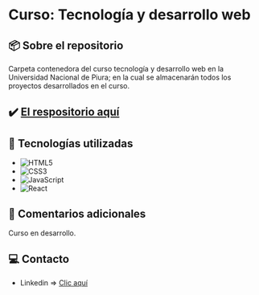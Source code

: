 # Curso: Tecnología y desarrollo web

## 📦 Sobre el repositorio
Carpeta contenedora del curso tecnología y desarrollo web en la Universidad Nacional de Piura; en la cual se almacenarán todos los proyectos desarrollados en el curso.

## ✔️ [El respositorio aquí](https://github.com/K3yJey/tecno-desarrollo-web.git)

## 🔧 Tecnologías utilizadas
* ![HTML5](https://img.shields.io/badge/html5-%23E34F26.svg?style=for-the-badge&logo=html5&logoColor=white)
* ![CSS3](https://img.shields.io/badge/css3-%231572B6.svg?style=for-the-badge&logo=css3&logoColor=white)
* ![JavaScript](https://img.shields.io/badge/javascript-%23323330.svg?style=for-the-badge&logo=javascript&logoColor=%23F7DF1E)
* ![React](https://img.shields.io/badge/React-100000?style=for-the-badge&logo=React&logoColor=00dafc&labelColor=222222&color=222222)

## 📌 Comentarios adicionales 
Curso en desarrollo.

## 💻 Contacto
* Linkedin => [Clic aquí](https://www.linkedin.com/in/k3yjey-dev/)